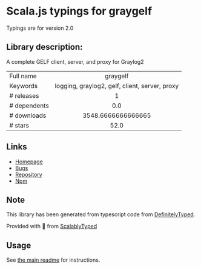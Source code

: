 
# Scala.js typings for graygelf

Typings are for version 2.0

## Library description:
A complete GELF client, server, and proxy for Graylog2

|                    |                 |
| ------------------ | :-------------: |
| Full name          | graygelf |
| Keywords           | logging, graylog2, gelf, client, server, proxy |
| # releases         | 1 |
| # dependents       | 0.0 |
| # downloads        | 3548.6666666666665 |
| # stars            | 52.0 |

## Links
- [Homepage](https://github.com/wavded/graygelf#readme)
- [Bugs](https://github.com/wavded/graygelf/issues)
- [Repository](https://github.com/wavded/graygelf)
- [Npm](https://www.npmjs.com/package/graygelf)
    


## Note
This library has been generated from typescript code from [DefinitelyTyped](https://definitelytyped.org).

Provided with :purple_heart: from [ScalablyTyped](https://github.com/oyvindberg/ScalablyTyped)

## Usage
See [the main readme](../../readme.md) for instructions.


